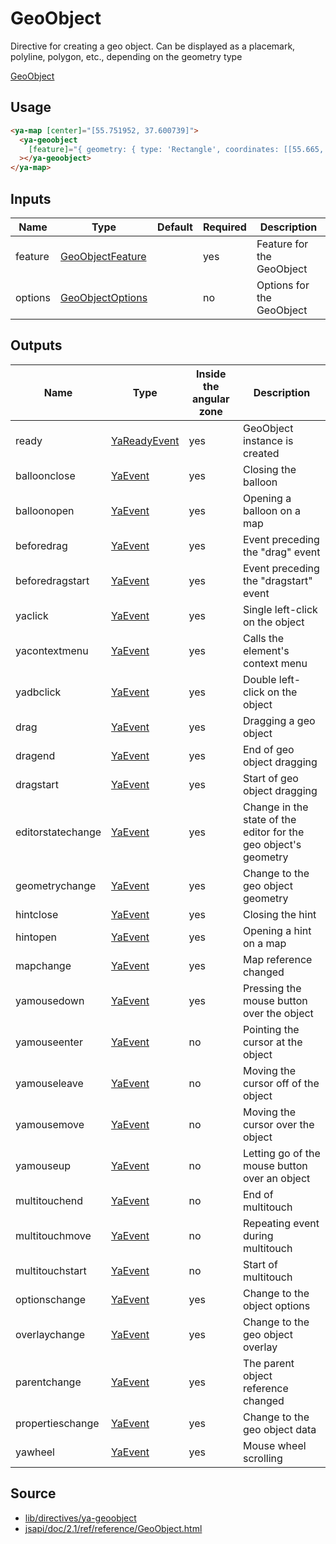 # GeoObject

Directive for creating a geo object. Can be displayed as a placemark, polyline, polygon, etc., depending on the geometry type

[GeoObject](https://geoobject-polygon.stackblitz.io ':include :type=iframe height=550px')

## Usage

```html
<ya-map [center]="[55.751952, 37.600739]">
  <ya-geoobject
    [feature]="{ geometry: { type: 'Rectangle', coordinates: [[55.665, 37.66], [55.64,37.53]] } }"
  ></ya-geoobject>
</ya-map>
```

## Inputs

| Name    | Type               | Default | Required | Description               |
| ------- | ------------------ | ------- | -------- | ------------------------- |
| feature | [GeoObjectFeature] |         | yes      | Feature for the GeoObject |
| options | [GeoObjectOptions] |         | no       | Options for the GeoObject |

[geoobjectfeature]: https://tech.yandex.ru/maps/jsapi/doc/2.1/ref/reference/GeoObject-docpage/#GeoObject__param-feature
[geoobjectoptions]: https://tech.yandex.ru/maps/jsapi/doc/2.1/ref/reference/GeoObject-docpage/#GeoObject__param-options

## Outputs

| Name              | Type           | Inside the angular zone | Description                                                     |
| ----------------- | -------------- | ----------------------- | --------------------------------------------------------------- |
| ready             | [YaReadyEvent] | yes                     | GeoObject instance is created                                   |
| balloonclose      | [YaEvent]      | yes                     | Closing the balloon                                             |
| balloonopen       | [YaEvent]      | yes                     | Opening a balloon on a map                                      |
| beforedrag        | [YaEvent]      | yes                     | Event preceding the "drag" event                                |
| beforedragstart   | [YaEvent]      | yes                     | Event preceding the "dragstart" event                           |
| yaclick           | [YaEvent]      | yes                     | Single left-click on the object                                 |
| yacontextmenu     | [YaEvent]      | yes                     | Calls the element's context menu                                |
| yadbclick         | [YaEvent]      | yes                     | Double left-click on the object                                 |
| drag              | [YaEvent]      | yes                     | Dragging a geo object                                           |
| dragend           | [YaEvent]      | yes                     | End of geo object dragging                                      |
| dragstart         | [YaEvent]      | yes                     | Start of geo object dragging                                    |
| editorstatechange | [YaEvent]      | yes                     | Change in the state of the editor for the geo object's geometry |
| geometrychange    | [YaEvent]      | yes                     | Change to the geo object geometry                               |
| hintclose         | [YaEvent]      | yes                     | Closing the hint                                                |
| hintopen          | [YaEvent]      | yes                     | Opening a hint on a map                                         |
| mapchange         | [YaEvent]      | yes                     | Map reference changed                                           |
| yamousedown       | [YaEvent]      | yes                     | Pressing the mouse button over the object                       |
| yamouseenter      | [YaEvent]      | no                      | Pointing the cursor at the object                               |
| yamouseleave      | [YaEvent]      | no                      | Moving the cursor off of the object                             |
| yamousemove       | [YaEvent]      | no                      | Moving the cursor over the object                               |
| yamouseup         | [YaEvent]      | no                      | Letting go of the mouse button over an object                   |
| multitouchend     | [YaEvent]      | no                      | End of multitouch                                               |
| multitouchmove    | [YaEvent]      | no                      | Repeating event during multitouch                               |
| multitouchstart   | [YaEvent]      | no                      | Start of multitouch                                             |
| optionschange     | [YaEvent]      | yes                     | Change to the object options                                    |
| overlaychange     | [YaEvent]      | yes                     | Change to the geo object overlay                                |
| parentchange      | [YaEvent]      | yes                     | The parent object reference changed                             |
| propertieschange  | [YaEvent]      | yes                     | Change to the geo object data                                   |
| yawheel           | [YaEvent]      | yes                     | Mouse wheel scrolling                                           |

[yareadyevent]: interfaces/ya-ready-event.md
[yaevent]: interfaces/event.md

## Source

- [lib/directives/ya-geoobject](https://github.com/ddubrava/angular8-yandex-maps/tree/master/projects/angular8-yandex-maps/src/lib/directives/ya-geoobject)
- [jsapi/doc/2.1/ref/reference/GeoObject.html](https://yandex.ru/dev/maps/jsapi/doc/2.1/ref/reference/GeoObject.html/)
